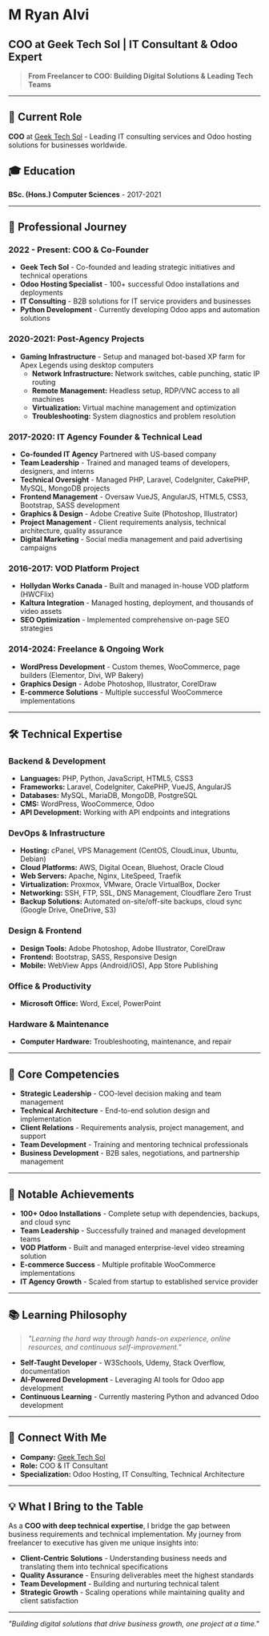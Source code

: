 # M Ryan Alvi
## COO at Geek Tech Sol | IT Consultant & Odoo Expert

> **From Freelancer to COO: Building Digital Solutions & Leading Tech Teams**

---

## 🚀 **Current Role**
**COO** at [Geek Tech Sol](https://geektechsol.com) - Leading IT consulting services and Odoo hosting solutions for businesses worldwide.

## 🎓 **Education**
**BSc. (Hons.) Computer Sciences** - 2017-2021

---

## 💼 **Professional Journey**

### **2022 - Present: COO & Co-Founder**
- **Geek Tech Sol** - Co-founded and leading strategic initiatives and technical operations
- **Odoo Hosting Specialist** - 100+ successful Odoo installations and deployments
- **IT Consulting** - B2B solutions for IT service providers and businesses
- **Python Development** - Currently developing Odoo apps and automation solutions

### **2020-2021: Post-Agency Projects**
- **Gaming Infrastructure** - Setup and managed bot-based XP farm for Apex Legends using desktop computers
  - **Network Infrastructure:** Network switches, cable punching, static IP routing
  - **Remote Management:** Headless setup, RDP/VNC access to all machines
  - **Virtualization:** Virtual machine management and optimization
  - **Troubleshooting:** System diagnostics and problem resolution

### **2017-2020: IT Agency Founder & Technical Lead**
- **Co-founded IT Agency** Partnered with US-based company
- **Team Leadership** - Trained and managed teams of developers, designers, and interns
- **Technical Oversight** - Managed PHP, Laravel, CodeIgniter, CakePHP, MySQL, MongoDB projects
- **Frontend Management** - Oversaw VueJS, AngularJS, HTML5, CSS3, Bootstrap, SASS development
- **Graphics & Design** - Adobe Creative Suite (Photoshop, Illustrator)
- **Project Management** - Client requirements analysis, technical architecture, quality assurance
- **Digital Marketing** - Social media management and paid advertising campaigns

### **2016-2017: VOD Platform Project**
- **Hollydan Works Canada** - Built and managed in-house VOD platform (HWCFlix)
- **Kaltura Integration** - Managed hosting, deployment, and thousands of video assets
- **SEO Optimization** - Implemented comprehensive on-page SEO strategies

### **2014-2024: Freelance & Ongoing Work**
- **WordPress Development** - Custom themes, WooCommerce, page builders (Elementor, Divi, WP Bakery)
- **Graphics Design** - Adobe Photoshop, Illustrator, CorelDraw
- **E-commerce Solutions** - Multiple successful WooCommerce implementations

---

## 🛠️ **Technical Expertise**

### **Backend & Development**
- **Languages:** PHP, Python, JavaScript, HTML5, CSS3
- **Frameworks:** Laravel, CodeIgniter, CakePHP, VueJS, AngularJS
- **Databases:** MySQL, MariaDB, MongoDB, PostgreSQL
- **CMS:** WordPress, WooCommerce, Odoo
- **API Development:** Working with API endpoints and integrations

### **DevOps & Infrastructure**
- **Hosting:** cPanel, VPS Management (CentOS, CloudLinux, Ubuntu, Debian)
- **Cloud Platforms:** AWS, Digital Ocean, Bluehost, Oracle Cloud
- **Web Servers:** Apache, Nginx, LiteSpeed, Traefik
- **Virtualization:** Proxmox, VMware, Oracle VirtualBox, Docker
- **Networking:** SSH, FTP, SSL, DNS Management, Cloudflare Zero Trust
- **Backup Solutions:** Automated on-site/off-site backups, cloud sync (Google Drive, OneDrive, S3)

### **Design & Frontend**
- **Design Tools:** Adobe Photoshop, Adobe Illustrator, CorelDraw
- **Frontend:** Bootstrap, SASS, Responsive Design
- **Mobile:** WebView Apps (Android/iOS), App Store Publishing

### **Office & Productivity**
- **Microsoft Office:** Word, Excel, PowerPoint

### **Hardware & Maintenance**
- **Computer Hardware:** Troubleshooting, maintenance, and repair

---

## 🎯 **Core Competencies**

- **Strategic Leadership** - COO-level decision making and team management
- **Technical Architecture** - End-to-end solution design and implementation
- **Client Relations** - Requirements analysis, project management, and support
- **Team Development** - Training and mentoring technical professionals
- **Business Development** - B2B sales, negotiations, and partnership management

---

## 🌟 **Notable Achievements**

- **100+ Odoo Installations** - Complete setup with dependencies, backups, and cloud sync
- **Team Leadership** - Successfully trained and managed development teams
- **VOD Platform** - Built and managed enterprise-level video streaming solution
- **E-commerce Success** - Multiple profitable WooCommerce implementations
- **IT Agency Growth** - Scaled from startup to established service provider

---

## 📚 **Learning Philosophy**

> *"Learning the hard way through hands-on experience, online resources, and continuous self-improvement."*

- **Self-Taught Developer** - W3Schools, Udemy, Stack Overflow, documentation
- **AI-Powered Development** - Leveraging AI tools for Odoo app development
- **Continuous Learning** - Currently mastering Python and advanced Odoo development

---

## 🔗 **Connect With Me**

- **Company:** [Geek Tech Sol](https://geektechsol.com)
- **Role:** COO & IT Consultant
- **Specialization:** Odoo Hosting, IT Consulting, Technical Architecture

---

## 💡 **What I Bring to the Table**

As a **COO with deep technical expertise**, I bridge the gap between business requirements and technical implementation. My journey from freelancer to executive has given me unique insights into:

- **Client-Centric Solutions** - Understanding business needs and translating them into technical specifications
- **Quality Assurance** - Ensuring deliverables meet the highest standards
- **Team Development** - Building and nurturing technical talent
- **Strategic Growth** - Scaling operations while maintaining quality and client satisfaction

---

*"Building digital solutions that drive business growth, one project at a time."*
